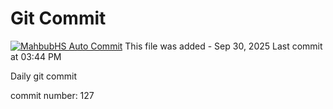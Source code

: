 # Git Commit
[![MahbubHS Auto Commit](https://github.com/MahbubHS/active/actions/workflows/main.yml/badge.svg)](https://github.com/MahbubHS/active/actions/workflows/main.yml)
This file was added - Sep 30, 2025
Last commit at 03:44 PM

Daily git commit

commit number: 127
